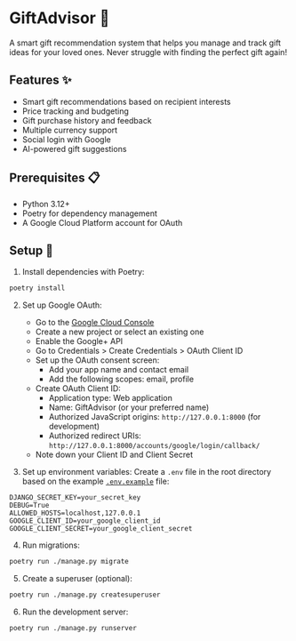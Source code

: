 # GiftAdvisor 🎁

A smart gift recommendation system that helps you manage and track gift ideas for your loved ones. Never struggle with finding the perfect gift again!

## Features ✨

- Smart gift recommendations based on recipient interests
- Price tracking and budgeting
- Gift purchase history and feedback
- Multiple currency support
- Social login with Google
- AI-powered gift suggestions

## Prerequisites 📋

- Python 3.12+
- Poetry for dependency management
- A Google Cloud Platform account for OAuth

## Setup 🚀

1. Install dependencies with Poetry:
```bash
poetry install
```

2. Set up Google OAuth:
   - Go to the [Google Cloud Console](https://console.cloud.google.com)
   - Create a new project or select an existing one
   - Enable the Google+ API
   - Go to Credentials > Create Credentials > OAuth Client ID
   - Set up the OAuth consent screen:
     - Add your app name and contact email
     - Add the following scopes: email, profile
   - Create OAuth Client ID:
     - Application type: Web application
     - Name: GiftAdvisor (or your preferred name)
     - Authorized JavaScript origins: `http://127.0.0.1:8000` (for development)
     - Authorized redirect URIs: `http://127.0.0.1:8000/accounts/google/login/callback/`
   - Note down your Client ID and Client Secret

3. Set up environment variables:
Create a `.env` file in the root directory based on the example [`.env.example`](.env.example) file:
```env
DJANGO_SECRET_KEY=your_secret_key
DEBUG=True
ALLOWED_HOSTS=localhost,127.0.0.1
GOOGLE_CLIENT_ID=your_google_client_id
GOOGLE_CLIENT_SECRET=your_google_client_secret
```

4. Run migrations:
```bash
poetry run ./manage.py migrate
```

5. Create a superuser (optional):
```bash
poetry run ./manage.py createsuperuser
```

6. Run the development server:
```bash
poetry run ./manage.py runserver
```
